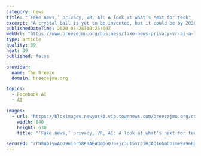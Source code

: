 ```yaml
---
category: news
title: "‘Fake news,’ privacy, VR, AI: A look at what’s next for tech"
excerpt: "A crystal ball is yet to be invented, but it could be by 2030. Until then, \"fake news,\" data privacy, virtual reality and artificial intelligence to bound to rise, for"
publishedDateTime: 2020-05-28T10:25:00Z
webUrl: "https://www.breezejmu.org/business/fake-news-privacy-vr-ai-a-look-at-what-s-next-for-tech/article_3cb83554-9ea6-11ea-b17e-3f2b8cd00f73.html"
type: article
quality: 39
heat: 39
published: false

provider:
  name: The Breeze
  domain: breezejmu.org

topics:
  - Facebook AI
  - AI

images:
  - url: "https://bloximages.newyork1.vip.townnews.com/breezejmu.org/content/tncms/assets/v3/editorial/5/42/5428c140-9ea6-11ea-b734-c769d2ca83ad/5ecbf52a186be.image.jpg?resize=840%2C630"
    width: 840
    height: 630
    title: "‘Fake news,’ privacy, VR, AI: A look at what’s next for tech"

secured: "ZrW8ubIywAoD9uior58KBAEWdm66QJS+jr3U15vrJiHJAQ1obmCbime9a96RDc301/ktOww+D5IOa3pdW6Pct2O8ymqGiq8ssQjdeNYt7oURIIKWwOzQuPon9ckdWoFQ3OxRF45wVKzKJUW43GofqIbPgc7lJxuvoWIgsIOk2pzdcwMZ+oYSYUsOzqOUvq2UTWOB0orqK58oQuUoLho3IpxYAE1a3hz7iyCezVs/8EAt0iUs0B4m5BFrqS938BBBt5fwwmgN2yTOoZ4oWQ5wYY1IaQ1qZ0U+PgCKw5z/yyicYQbrFy90cITfhFE2PRK3;QKbnte2w+UVxXw8xSiT7vQ=="
---
```


